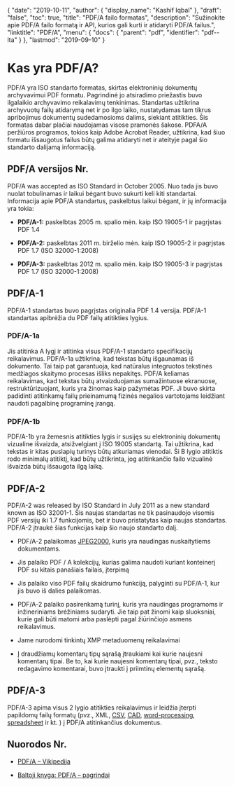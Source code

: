 {
  "date": "2019-10-11",
  "author": {
    "display_name": "Kashif Iqbal"
},
  "draft": "false",
  "toc": true,
  "title": "PDF/A failo formatas",
  "description": "Sužinokite apie PDF/A failo formatą ir API, kurios gali kurti ir atidaryti PDF/A failus.",
  "linktitle": "PDF/A",
  "menu": {
    "docs": {
      "parent": "pdf",
      "identifier": "pdf--lta"
}
},
  "lastmod": "2019-09-10"
}

# Kas yra PDF/A? #

PDF/A yra ISO standarto formatas, skirtas elektroninių dokumentų archyvavimui PDF formatu. Pagrindinė jo atsiradimo priežastis buvo ilgalaikio archyvavimo reikalavimų tenkinimas. Standartas užtikrina archyvuotų failų atidarymą net ir po ilgo laiko, nustatydamas tam tikrus apribojimus dokumentų sudedamosioms dalims, siekiant atitikties. Šis formatas dabar plačiai naudojamas visose pramonės šakose. PDFA/A peržiūros programos, tokios kaip Adobe Acrobat Reader, užtikrina, kad šiuo formatu išsaugotus failus būtų galima atidaryti net ir ateityje pagal šio standarto dalijamą informaciją.

## PDF/A versijos Nr.

PDF/A was accepted as ISO Standard in October 2005. Nuo tada jis buvo nuolat tobulinamas ir laikui bėgant buvo sukurti keli kiti standartai. Informacija apie PDF/A standartus, paskelbtus laikui bėgant, ir jų informacija yra tokia:

* **PDF/A-1:** paskelbtas 2005 m. spalio mėn. kaip ISO 19005-1 ir pagrįstas PDF 1.4

* **PDF/A-2:** paskelbtas 2011 m. birželio mėn. kaip ISO 19005-2 ir pagrįstas PDF 1.7 (ISO 32000-1:2008)

* **PDF/A-3:** paskelbtas 2012 m. spalio mėn. kaip ISO 19005-3 ir pagrįstas PDF 1.7 (ISO 32000-1:2008)


## PDF/A-1 ##

PDF/A-1 standartas buvo pagrįstas originalia PDF 1.4 versija. PDF/A-1 standartas apibrėžia du PDF failų atitikties lygius.

### PDF/A-1a ###

Jis atitinka A lygį ir atitinka visus PDF/A-1 standarto specifikacijų reikalavimus. PDF/A-1a užtikrina, kad tekstas būtų išgaunamas iš dokumento. Tai taip pat garantuoja, kad natūralus integruotos tekstinės medžiagos skaitymo procesas išliks nepakitęs. PDF/A keliamas reikalavimas, kad tekstas būtų atvaizduojamas sumažintuose ekranuose, restruktūrizuojant, kuris yra žinomas kaip pažymėtas PDF. Ji buvo skirta padidinti atitinkamų failų prieinamumą fizinės negalios vartotojams leidžiant naudoti pagalbinę programinę įrangą.

### PDF/A-1b ###

PDF/A-1b yra žemesnis atitikties lygis ir susijęs su elektroninių dokumentų vizualine išvaizda, atsižvelgiant į ISO 19005 standartą. Tai užtikrina, kad tekstas ir kitas puslapių turinys būtų atkuriamas vienodai. Ši B lygio atitiktis rodo minimalų atitiktį, kad būtų užtikrinta, jog atitinkančio failo vizualinė išvaizda būtų išsaugota ilgą laiką.

## PDF/A-2 ##

PDF/A-2 was released by ISO Standard in July 2011 as a new standard known as ISO 32001-1. Šis naujas standartas ne tik pasinaudojo visomis PDF versijų iki 1.7 funkcijomis, bet ir buvo pristatytas kaip naujas standartas. PDF/A-2 įtraukė šias funkcijas kaip šio naujo standarto dalį.

* PDF/A-2 palaikomas [JPEG2000](/image/jp2/), kuris yra naudingas nuskaitytiems dokumentams.

* Jis palaiko PDF / A kolekcijų, kurias galima naudoti kuriant konteinerį PDF su kitais panašiais failais, įterpimą

* Jis palaiko viso PDF failų skaidrumo funkciją, palyginti su PDF/A-1, kur jis buvo iš dalies palaikomas.

* PDF/A-2 palaiko pasirenkamą turinį, kuris yra naudingas programoms ir inžineriniams brėžiniams sudaryti. Jie taip pat žinomi kaip sluoksniai, kurie gali būti matomi arba paslėpti pagal žiūrinčiojo asmens reikalavimus.

* Jame nurodomi tinkintų XMP metaduomenų reikalavimai

* Į draudžiamų komentarų tipų sąrašą įtraukiami kai kurie naujesni komentarų tipai. Be to, kai kurie naujesni komentarų tipai, pvz., teksto redagavimo komentarai, buvo įtraukti į priimtinų elementų sąrašą.


## PDF/A-3 ##

PDF/A-3 apima visus 2 lygio atitikties reikalavimus ir leidžia įterpti papildomų failų formatų (pvz., XML, [CSV](/spreadsheet/csv/), [CAD](/cad/), [word-processing](/word-processing/), [spreadsheet](/spreadsheet/) ir kt. ) į PDF/A atitinkančius dokumentus.

## Nuorodos Nr.

* [PDF/A – Vikipedija](https://en.wikipedia.org/wiki/PDF/A)

* [Baltoji knyga: PDF/A – pagrindai](https://www.pdf-tools.com/public/downloads/whitepapers/whitepaper-pdfa.pdf)


